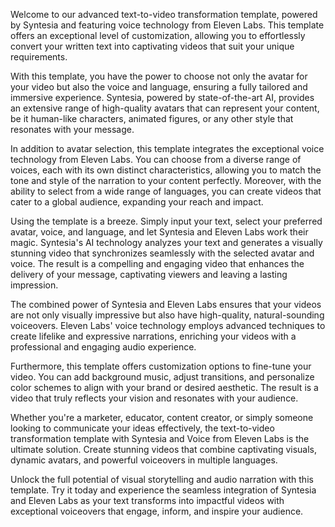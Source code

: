 Welcome to our advanced text-to-video transformation template, powered by Syntesia and featuring voice technology from Eleven Labs. This template offers an exceptional level of customization, allowing you to effortlessly convert your written text into captivating videos that suit your unique requirements.

With this template, you have the power to choose not only the avatar for your video but also the voice and language, ensuring a fully tailored and immersive experience. Syntesia, powered by state-of-the-art AI, provides an extensive range of high-quality avatars that can represent your content, be it human-like characters, animated figures, or any other style that resonates with your message.

In addition to avatar selection, this template integrates the exceptional voice technology from Eleven Labs. You can choose from a diverse range of voices, each with its own distinct characteristics, allowing you to match the tone and style of the narration to your content perfectly. Moreover, with the ability to select from a wide range of languages, you can create videos that cater to a global audience, expanding your reach and impact.

Using the template is a breeze. Simply input your text, select your preferred avatar, voice, and language, and let Syntesia and Eleven Labs work their magic. Syntesia's AI technology analyzes your text and generates a visually stunning video that synchronizes seamlessly with the selected avatar and voice. The result is a compelling and engaging video that enhances the delivery of your message, captivating viewers and leaving a lasting impression.

The combined power of Syntesia and Eleven Labs ensures that your videos are not only visually impressive but also have high-quality, natural-sounding voiceovers. Eleven Labs' voice technology employs advanced techniques to create lifelike and expressive narrations, enriching your videos with a professional and engaging audio experience.

Furthermore, this template offers customization options to fine-tune your video. You can add background music, adjust transitions, and personalize color schemes to align with your brand or desired aesthetic. The result is a video that truly reflects your vision and resonates with your audience.

Whether you're a marketer, educator, content creator, or simply someone looking to communicate your ideas effectively, the text-to-video transformation template with Syntesia and Voice from Eleven Labs is the ultimate solution. Create stunning videos that combine captivating visuals, dynamic avatars, and powerful voiceovers in multiple languages.

Unlock the full potential of visual storytelling and audio narration with this template. Try it today and experience the seamless integration of Syntesia and Eleven Labs as your text transforms into impactful videos with exceptional voiceovers that engage, inform, and inspire your audience.
